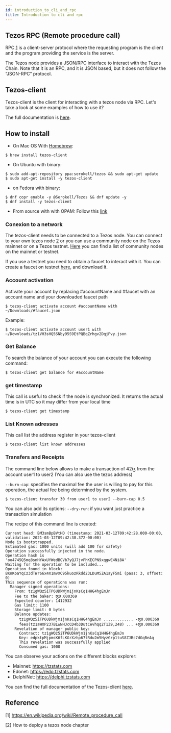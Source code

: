```yaml
---
id: introduction_to_cli_and_rpc
title: Introduction to cli and rpc
---
```


## Tezos RPC (Remote procedure call)
RPC [1](https://opentezos.com/tezos-basics/introduction_to_cli_and_rpc#reference) is a client-server protocol where the requesting program is the client and the program providing the service is the server. 

The Tezos node provides a JSON/RPC interface to interact with the Tezos Chain. Note that it is an RPC, and it is JSON based, but it does not follow the “JSON-RPC” protocol.

## Tezos-client

Tezos-client is the client for interacting with a tezos node via RPC. Let's take a look at some examples of how to use it? 

The full documentation is [here](https://tezos.gitlab.io/shell/cli-commands.html).

## How to install

* On Mac OS With [Homebrew](https://brew.sh/):
```
$ brew install tezos-client
```

* On Ubuntu with binary:
```
$ sudo add-apt-repository ppa:serokell/tezos && sudo apt-get update
$ sudo apt-get install -y tezos-client
```
* on Fedora with binary:
```
$ dnf copr enable -y @Serokell/Tezos && dnf update -y
$ dnf install -y tezos-client
```
* From source with with OPAM:
    Follow this [link](https://tezos.gitlab.io/introduction/howtoget.html#building-from-sources-via-opam)

### Conexion to a network
The tezos-client needs to be connected to a Tezos node. You can connect to your own tezos node [2](https://opentezos.com/tezos-basics/introduction_to_cli_and_rpc#reference) or you can use a community node on the Tezos mainnet or on a Tezos testnet.
[Here](https://tezostaquito.io/docs/rpc_nodes/) you can find a list of community nodes on the mainnet or testnet.

If you use a testnet you need to obtain a faucet to interact with it.
You can create a faucet on testnet [here](https://faucet.tzalpha.net), and download it.

### Account activation
Activate your account by replacing #accountName and #faucet with an account name and your downloaded faucet path 
```
$ tezos-client activate account #accountName with ~/Downloads/#faucet.json
```

Example: 
```
$ tezos-client activate account user1 with ~/Downloads/tz1VH3sHQ5SNby95S9EtPQBqZrhgv2DqjPvy.json
```
### Get Balance
To search the balance of your account you can execute the following command:
```
$ tezos-client get balance for #accountName
```

### get timestamp
This call is useful to check if the node is synchronized. It returns the actual time is in UTC so it may differ from your local time
```
$ tezos-client get timestamp
```

### List Known adresses
This call list the address register in your tezos-client
```
$ tezos-client list known addresses
```

### Transfers and Receipts
The command line below allows to make a transaction of 42ꜩ from the account user1 to user2 (You can also use the tezos address) 

`--burn-cap`: specifies the maximal fee the user is willing to pay for this operation, the actual fee being determined by the system.

```
$ tezos-client transfer 30 from user1 to user2 --burn-cap 0.5
```
You can also add its options: 
`--dry-run`: if you want just practice a transaction simulation

The recipe of this command line is created:
```
Current head: BM3smBpBVtHD (timestamp: 2021-03-12T09:42:28.000-00:00, validation: 2021-03-12T09:42:38.372-00:00)
Node is bootstrapped.
Estimated gas: 1000 units (will add 100 for safety)
Operation successfully injected in the node.
Operation hash is 'oo4745Q5mq8snHYAxUYWedBCVb7yQJ7jvFhKECPN9xqgwE4Ni8A'
Waiting for the operation to be included...
Operation found in block: BKnKoaYqCz3dTWr66x4X1mvXC95kuozRkdd23LDuM5ZA1ayF5mi (pass: 3, offset: 0)
This sequence of operations was run:
  Manager signed operations:
    From: tz1gWQz5iTP6UDkWjm1jnKsCq1HHG4hgEmJn
    Fee to the baker: ꜩ0.000369
    Expected counter: 1412932
    Gas limit: 1100
    Storage limit: 0 bytes
    Balance updates:
      tz1gWQz5iTP6UDkWjm1jnKsCq1HHG4hgEmJn ............. -ꜩ0.000369
      fees(tz1aWXP237BLwNHJcCD4b3DutCevhqq2T1Z9,248) ... +ꜩ0.000369
    Revelation of manager public key:
      Contract: tz1gWQz5iTP6UDkWjm1jnKsCq1HHG4hgEmJn
      Key: edpktpMjpmsK6fLKGrXzhp67tRdu2m5HyzGrp1tuS8ZJBc7dGqBeAq
      This revelation was successfully applied
      Consumed gas: 1000
```

You can observe your actions on the different blocks explorer:
* Mainnet: https://tzstats.com
* Edonet: https://edo.tzstats.com
* DelphiNet: https://delphi.tzstats.com

You can find the full documentation of the Tezos-client [here](https://tezos.gitlab.io/shell/cli-commands.html).

## Reference
[1] https://en.wikipedia.org/wiki/Remote_procedure_call

[2] How to deploy a tezos node chapter

